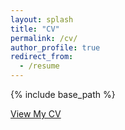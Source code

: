 ```yaml
---
layout: splash
title: "CV"
permalink: /cv/
author_profile: true
redirect_from:
  - /resume
---
```

{% include base_path %}

[View My CV](files/CV.pdf)
